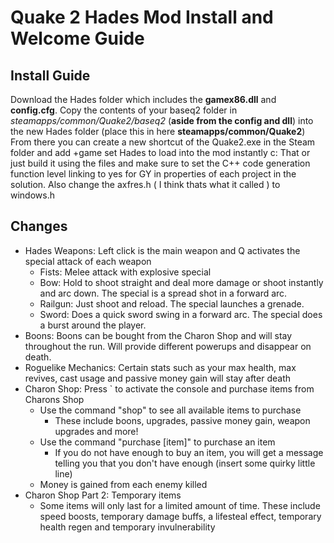 # Quake 2 Hades Mod Install and Welcome Guide



## Install Guide

Download the Hades folder which includes the **gamex86.dll** and **config.cfg**. Copy the contents of your baseq2 folder in *steamapps/common/Quake2/baseq2* (**aside from the config and dll**) into the new Hades folder (place this in here **steamapps/common/Quake2**)   
From there you can create a new shortcut of the Quake2.exe in the Steam folder and add +game set Hades to load into the mod instantly c:
That or just build it using the files and make sure to set the C++ code generation function level linking to yes for GY in properties of each project in the solution. Also change the axfres.h ( I think thats what it called ) to windows.h

## Changes

 - Hades Weapons: Left click is the main weapon and Q activates the special attack of each weapon
	 - Fists: Melee attack with explosive special
	 - Bow: Hold to shoot straight and deal more damage or shoot instantly and arc down. The special is a spread shot in a forward arc.
	 - Railgun: Just shoot and reload. The special launches a grenade.
	 - Sword: Does a quick sword swing in a forward arc. The special does a burst around the player.
 - Boons: Boons can be bought from the Charon Shop and will stay throughout the run. Will provide different powerups and disappear on death.
 - Roguelike Mechanics: Certain stats such as your max health, max revives, cast usage and passive money gain will stay after death
 - Charon Shop: Press ` to activate the console and purchase items from Charons Shop
	 - Use the command "shop" to see all available items to purchase
		 - These include boons, upgrades, passive money gain, weapon upgrades and more!
	 - Use the command "purchase [item]" to purchase an item
		 - If you do not have enough to buy an item, you will get a message telling you that you don't have enough (insert some quirky little line)
	 - Money is gained from each enemy killed
 - Charon Shop Part 2: Temporary items
	 - Some items will only last for a limited amount of time. These include speed boosts, temporary damage buffs, a lifesteal effect, temporary health regen and temporary invulnerability